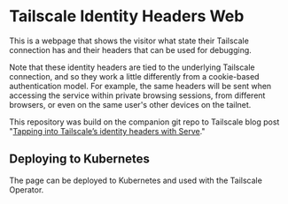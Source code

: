 # Tailscale Identity Headers Web

This is a webpage that shows the visitor what state their Tailscale connection has and their headers that can be used for debugging.

Note that these identity headers are tied to the underlying Tailscale connection, and so they work a little differently from a cookie-based authentication model. For example, the same headers will be sent when accessing the service within private browsing sessions, from different browsers, or even on the same user's other devices on the tailnet.

This repository was build on the companion git repo to Tailscale blog post "[Tapping into Tailscale’s identity headers with Serve](https://tailscale.dev/blog/id-headers-tailscale-serve-flask)."

## Deploying to Kubernetes

The page can be deployed to Kubernetes and used with the Tailscale Operator.